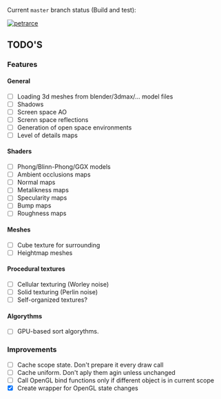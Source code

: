 Current `master` branch status (Build and test):

[![petrarce](https://circleci.com/gh/petrarce/render_engine/tree/master.svg?style=svg)](https://app.circleci.com/pipelines/github/petrarce/render_engine?branch=master)

## TODO'S

### Features

#### General

* [ ] Loading 3d meshes from blender/3dmax/... model files
* [ ] Shadows
* [ ] Screen space AO
* [ ] Screnn space reflections
* [ ] Generation of open space environments
* [ ] Level of details maps

#### Shaders

* [ ] Phong/Blinn-Phong/GGX models
* [ ] Ambient occlusions maps
* [ ] Normal maps
* [ ] Metalikness maps
* [ ] Specularity maps
* [ ] Bump maps
* [ ] Roughness maps

#### Meshes

* [ ] Cube texture for surrounding
* [ ] Heightmap meshes

#### Procedural textures

* [ ] Cellular texturing (Worley noise)
* [ ] Solid texturing (Perlin noise)
* [ ] Self-organized textures?

####  Algorythms

* [ ] GPU-based sort algorythms.

### Improvements

* [ ] Cache scope state. Don't prepare it every draw call 
* [ ] Cache uniform. Don't aply them agin unless unchanged
* [ ] Call OpenGL bind functions only if different object is in current scope
* [X] Create wrapper for OpenGL state changes 